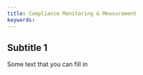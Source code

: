 ```yaml
---
title: Compliance Monitoring & Measurement
keywords:
---
```


## Subtitle 1

Some text that you can fill in